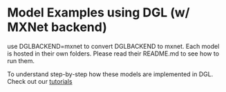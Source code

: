 # Model Examples using DGL (w/ MXNet backend)
use DGLBACKEND=mxnet to convert DGLBACKEND to mxnet.
Each model is hosted in their own folders. Please read their README.md to see how to
run them.

To understand step-by-step how these models are implemented in DGL. Check out our
[tutorials](https://docs.dgl.ai/tutorials/models/index.html)
